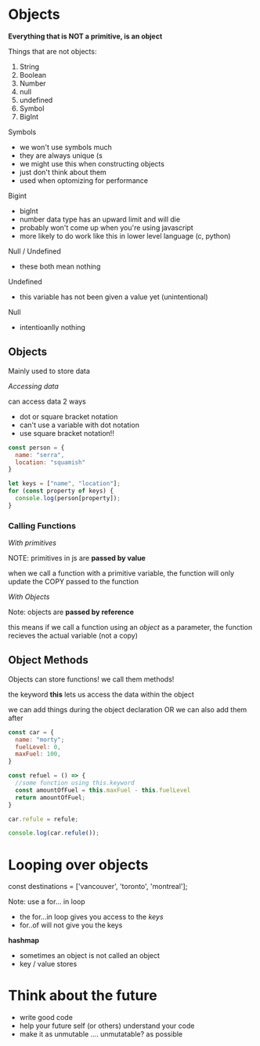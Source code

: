 # Objects 

**Everything that is NOT a primitive, is an object**

Things that are not objects:
1. String
2. Boolean
3. Number
4. null
5. undefined
6. Symbol
7. BigInt


Symbols
- we won't use symbols much
- they are always unique (s
- we might use this when constructing objects
- just don't think about them
- used when optomizing for performance

Bigint
- bigInt 
- number data type has an upward limit and will die
- probably won't come up when you're using javascript 
- more likely to do work like this in lower level language (c, python)

Null / Undefined 
- these both mean nothing

Undefined
- this variable has not been given a value yet (unintentional)

Null
- intentioanlly nothing


## Objects ##

Mainly used to store data

*Accessing data*

can access data 2 ways

- dot or square bracket notation
- can't use a variable with dot notation
- use square bracket notation!! 


```javascript
const person = {
  name: "serra",
  location: "squamish"
}

let keys = ["name", "location"];
for (const property of keys) {
  console.log(person[property]);
}

```

### Calling Functions 

*With primitives*

NOTE: primitives in js are **passed by value**

when we call a function with a primitive variable, the function will only update the COPY passed to the function

*With Objects*

Note: objects are **passed by reference**

this means if we call a function using an *object* as a parameter, the function recieves the actual variable (not a copy)



## Object Methods 

Objects can store functions! we call them methods!

the keyword **this** lets us access the data within the object

we can add things during the object declaration OR we can also add them after


```javascript
const car = {
  name: "morty";
  fuelLevel: 0,
  maxFuel: 100,
}

const refuel = () => {
  //some function using this.keyword
  const amountOfFuel = this.maxFuel - this.fuelLevel
  return amountOfFuel;
}

car.refule = refule;

console.log(car.refule());
```

# Looping over objects

const destinations = ['vancouver', 'toronto', 'montreal'];

Note: use a for... in loop
  - the for...in loop gives you access to the *keys* 
  - for..of will not give you the keys

  **hashmap**

  - sometimes an object is not called an object
  - key / value stores 


# Think about the future

- write good code
- help your future self (or others) understand your code
- make it as unmutable .... unmutatable? as possible
















